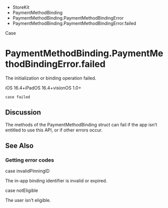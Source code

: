 

- StoreKit
- PaymentMethodBinding
- PaymentMethodBinding.PaymentMethodBindingError
-  PaymentMethodBinding.PaymentMethodBindingError.failed 

Case

# PaymentMethodBinding.PaymentMethodBindingError.failed

The initialization or binding operation failed.

iOS 16.4+iPadOS 16.4+visionOS 1.0+

``` source
case failed
```

## Discussion

The methods of the PaymentMethodBinding struct can fail if the app isn’t entitled to use this API, or if other errors occur.

## See Also

### Getting error codes

case invalidPinningID

The in-app binding identifier is invalid or expired.

case notEligible

The user isn’t eligible.

